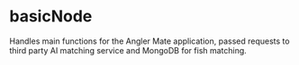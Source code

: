# basicNode
Handles main functions for the Angler Mate application, passed requests to third party AI matching service and MongoDB for fish matching.
